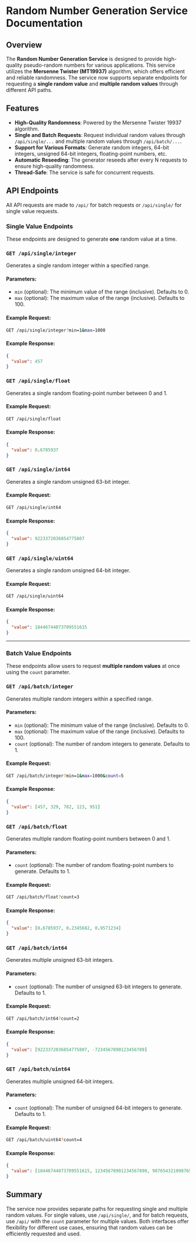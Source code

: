 # Random Number Generation Service Documentation

## Overview

The **Random Number Generation Service** is designed to provide high-quality pseudo-random numbers for various applications. This service utilizes the **Mersenne Twister (MT19937)** algorithm, which offers efficient and reliable randomness. The service now supports separate endpoints for requesting a **single random value** and **multiple random values** through different API paths.

## Features

- **High-Quality Randomness**: Powered by the Mersenne Twister 19937 algorithm.
- **Single and Batch Requests**: Request individual random values through `/api/single/...` and multiple random values through `/api/batch/...`.
- **Support for Various Formats**: Generate random integers, 64-bit integers, unsigned 64-bit integers, floating-point numbers, etc.
- **Automatic Reseeding**: The generator reseeds after every N requests to ensure high-quality randomness.
- **Thread-Safe**: The service is safe for concurrent requests.

## API Endpoints

All API requests are made to `/api/` for batch requests or `/api/single/` for single value requests.

### Single Value Endpoints

These endpoints are designed to generate **one** random value at a time.

### `GET /api/single/integer`

Generates a single random integer within a specified range.

#### Parameters:
- `min` (optional): The minimum value of the range (inclusive). Defaults to 0.
- `max` (optional): The maximum value of the range (inclusive). Defaults to 100.

#### Example Request:
```bash
GET /api/single/integer?min=1&max=1000
```

#### Example Response:
```json
{
  "value": 457
}
```

### `GET /api/single/float`

Generates a single random floating-point number between 0 and 1.

#### Example Request:
```bash
GET /api/single/float
```

#### Example Response:
```json
{
  "value": 0.6785937
}
```

### `GET /api/single/int64`

Generates a single random unsigned 63-bit integer.

#### Example Request:
```bash
GET /api/single/int64
```

#### Example Response:
```json
{
  "value": 9223372036854775807
}
```

### `GET /api/single/uint64`

Generates a single random unsigned 64-bit integer.

#### Example Request:
```bash
GET /api/single/uint64
```

#### Example Response:
```json
{
  "value": 18446744073709551615
}
```

---

### Batch Value Endpoints

These endpoints allow users to request **multiple random values** at once using the `count` parameter.

### `GET /api/batch/integer`

Generates multiple random integers within a specified range.

#### Parameters:
- `min` (optional): The minimum value of the range (inclusive). Defaults to 0.
- `max` (optional): The maximum value of the range (inclusive). Defaults to 100.
- `count` (optional): The number of random integers to generate. Defaults to 1.

#### Example Request:
```bash
GET /api/batch/integer?min=1&max=1000&count=5
```

#### Example Response:
```json
{
  "value": [457, 329, 782, 123, 951]
}
```

### `GET /api/batch/float`

Generates multiple random floating-point numbers between 0 and 1.

#### Parameters:
- `count` (optional): The number of random floating-point numbers to generate. Defaults to 1.

#### Example Request:
```bash
GET /api/batch/float?count=3
```

#### Example Response:
```json
{
  "value": [0.6785937, 0.2345682, 0.9571234]
}
```

### `GET /api/batch/int64`

Generates multiple unsigned 63-bit integers.

#### Parameters:
- `count` (optional): The number of unsigned 63-bit integers to generate. Defaults to 1.

#### Example Request:
```bash
GET /api/batch/int64?count=2
```

#### Example Response:
```json
{
  "value": [9223372036854775807, -7234567890123456789]
}
```

### `GET /api/batch/uint64`

Generates multiple unsigned 64-bit integers.

#### Parameters:
- `count` (optional): The number of unsigned 64-bit integers to generate. Defaults to 1.

#### Example Request:
```bash
GET /api/batch/uint64?count=4
```

#### Example Response:
```json
{
  "value": [18446744073709551615, 12345678901234567890, 9876543210987654321, 5678901234567890123]
}
```

## Summary

The service now provides separate paths for requesting single and multiple random values. For single values, use `/api/single/`, and for batch requests, use `/api/` with the `count` parameter for multiple values. Both interfaces offer flexibility for different use cases, ensuring that random values can be efficiently requested and used.